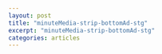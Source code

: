 ```yaml
---
layout: post
title: "minuteMedia-strip-bottomAd-stg"
excerpt: "minuteMedia-strip-bottomAd-stg"
categories: articles
---
```

<div class="apester-strip" is-mobile-only="false" data-channel-tokens="5edcb16066908f1c6934448e" item-shape="roundSquare" item-size="medium" strip-background="transparent" thumbnails-stroke-color="rgba(85, 157, 225, 0.8745098039215686)"  header-font-family="Lato"  header-provider="system"  header-font-size="18"  header-font-color="rgba(0,0,0,1)"  header-font-weight="400"  header-ltr="true"  top-border-width="0"  top-border-color="rgba(6, 187, 114, 1)"  bottom-border-width="0"  bottom-border-color="rgba(6, 187, 114, 1)"  data-fast-strip="true"></div><script async src="https://static.stg.apester.com/js/sdk/latest/apester-sdk.js"></script>
